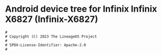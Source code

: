 # Android device tree for Infinix Infinix X6827 (Infinix-X6827)

```
#
# Copyright (C) 2023 The LineageOS Project
#
# SPDX-License-Identifier: Apache-2.0
#
```
